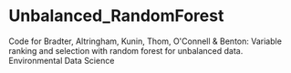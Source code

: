 # Unbalanced_RandomForest
Code for Bradter, Altringham, Kunin, Thom, O'Connell &amp; Benton: Variable ranking and selection with random forest for unbalanced data. Environmental Data Science
